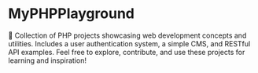 # MyPHPPlayground
🚀 Collection of PHP projects showcasing web development concepts and utilities. Includes a user authentication system, a simple CMS, and RESTful API examples. Feel free to explore, contribute, and use these projects for learning and inspiration!
